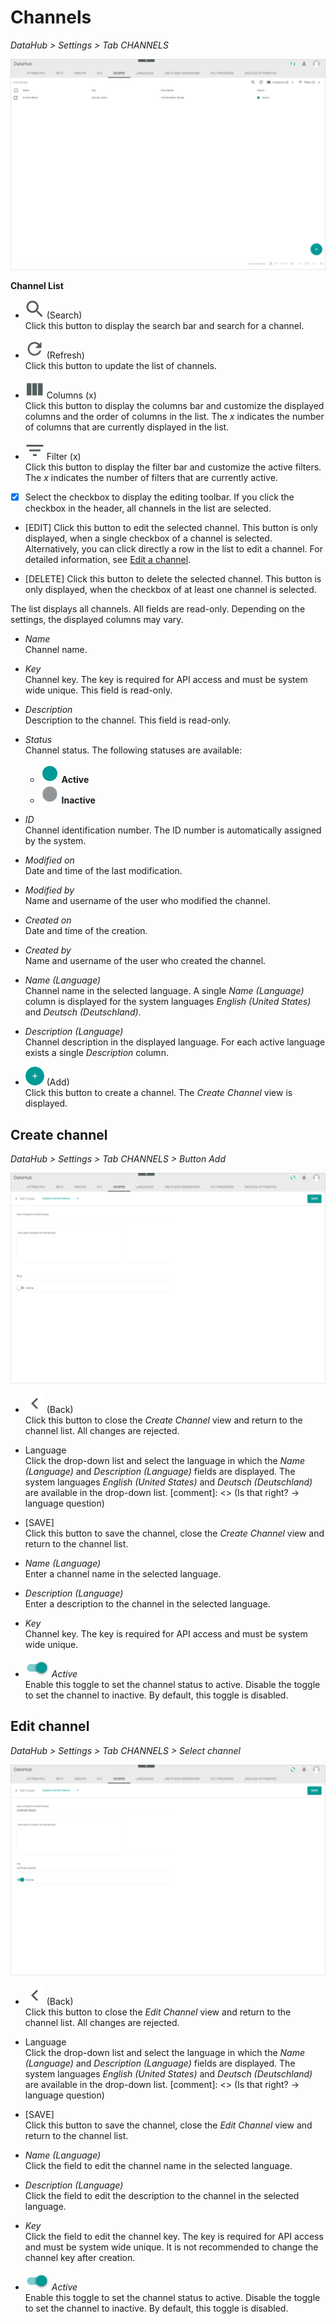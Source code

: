 # Channels

*DataHub > Settings > Tab CHANNELS*

![Channels](/Assets/Screenshots/DataHub/Settings/Channels/ChannelList.png "[Channels]")

**Channel List**

- ![Search](/Assets/Icons/Search.png "[Search]") (Search)   
  Click this button to display the search bar and search for a channel.

- ![Refresh](/Assets/Icons/Refresh01.png "[Refresh]") (Refresh)   
  Click this button to update the list of channels.

- ![Columns](/Assets/Icons/Columns.png "[Columns]") Columns (x)   
  Click this button to display the columns bar and customize the displayed columns and the order of columns in the list. The *x* indicates the number of columns that are currently displayed in the list.

- ![Filter](/Assets/Icons/Filter.png "[Filter]") Filter (x)   
  Click this button to display the filter bar and customize the active filters. The *x* indicates the number of filters that are currently active.

- [x]     
  Select the checkbox to display the editing toolbar. If you click the checkbox in the header, all channels in the list are selected.

- [EDIT]
  Click this button to edit the selected channel. This button is only displayed, when a single checkbox of a channel is selected. Alternatively, you can click directly a row in the list to edit a channel.
  For detailed information, see [Edit a channel](/DataHub/Integration/04_ManageChannels.md#edit-a-channel).

- [DELETE]
  Click this button to delete the selected channel. This button is only displayed, when the checkbox of at least one channel is selected.       

The list displays all channels. All fields are read-only. Depending on the settings, the displayed columns may vary.

- *Name*   
  Channel name.

- *Key*   
  Channel key. The key is required for API access and must be system wide unique. This field is read-only.

- *Description*   
  Description to the channel. This field is read-only.

- *Status*   
  Channel status. The following statuses are available:
  - ![Status](/Assets/Icons/Status01.png "[Status]") **Active**
  - ![Status](/Assets/Icons/Status04.png "[Status]") **Inactive**   

- *ID*   
  Channel identification number. The ID number is automatically assigned by the system.

- *Modified on*   
  Date and time of the last modification.

- *Modified by*   
  Name and username of the user who modified the channel.

- *Created on*   
  Date and time of the creation.

- *Created by*   
  Name and username of the user who created the channel.

- *Name (Language)*   
  Channel name in the selected language. A single *Name (Language)* column is displayed for the system languages *English (United States)* and *Deutsch (Deutschland)*.

- *Description (Language)*   
  Channel description in the displayed language. For each active language exists a single *Description* column.

- ![Add](/Assets/Icons/Plus01.png "[Add]") (Add)   
  Click this button to create a channel. The *Create Channel* view is displayed.   



## Create channel

*DataHub > Settings > Tab CHANNELS > Button Add*

![Create channel](/Assets/Screenshots/DataHub/Settings/Channels/CreateChannel.png "[Create channel]")

- ![Back](/Assets/Icons/Back02.png "[Back]") (Back)   
  Click this button to close the *Create Channel* view and return to the channel list. All changes are rejected.

- Language   
  Click the drop-down list and select the language in which the *Name (Language)* and *Description (Language)* fields are displayed. The system languages *English (United States)* and *Deutsch (Deutschland)* are available in the drop-down list.
  [comment]: <> (Is that right? -> language question)

- [SAVE]   
  Click this button to save the channel, close the *Create Channel* view and return to the channel list.

- *Name (Language)*   
  Enter a channel name in the selected language.

- *Description (Language)*   
  Enter a description to the channel in the selected language.

- *Key*   
  Channel key. The key is required for API access and must be system wide unique.

- ![Toggle](/Assets/Icons/Toggle.png "[Toggle]") *Active*   
  Enable this toggle to set the channel status to active. Disable the toggle to set the channel to inactive. By default, this toggle is disabled.



## Edit channel

*DataHub > Settings > Tab CHANNELS > Select channel*

![Edit channel](/Assets/Screenshots/DataHub/Settings/Channels/EditChannel.png "[Edit channel]")

- ![Back](/Assets/Icons/Back02.png "[Back]") (Back)   
  Click this button to close the *Edit Channel* view and return to the channel list. All changes are rejected.

- Language   
  Click the drop-down list and select the language in which the *Name (Language)* and *Description (Language)* fields are displayed. The system languages *English (United States)* and *Deutsch (Deutschland)* are available in the drop-down list.
  [comment]: <> (Is that right? -> language question)

- [SAVE]   
  Click this button to save the channel, close the *Edit Channel* view and return to the channel list.

- *Name (Language)*   
  Click the field to edit the channel name in the selected language.

- *Description (Language)*   
  Click the field to edit the description to the channel in the selected language.

- *Key*   
  Click the field to edit the channel key. The key is required for API access and must be system wide unique. It is not recommended to change the channel key after creation.

- ![Toggle](/Assets/Icons/Toggle.png "[Toggle]") *Active*   
  Enable this toggle to set the channel status to active. Disable the toggle to set the channel to inactive. By default, this toggle is disabled.
